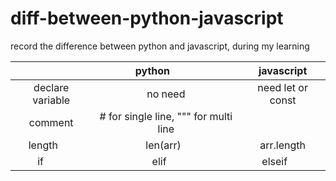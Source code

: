 # diff-between-python-javascript
record the difference between python and javascript, during my learning

|                  | python                                 | javascript        |
|:----------------:|:--------------------------------------:|:-----------------:|
| declare variable | no need                                | need let or const |
| comment          | # for single line, """ for multi line  |                   |
| length           | len(arr)                               | arr.length        |
| if               | elif                                   | elseif            |
